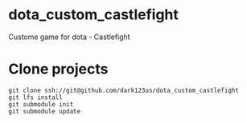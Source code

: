 # dota_custom_castlefight
Custome game for dota - Castlefight

# Clone projects

```
git clone ssh://git@github.com/dark123us/dota_custom_castlefight
git lfs install
git submodule init
git submodule update
```
